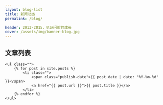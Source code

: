 ```yaml
---
layout: blog-list
title: 新闻动态
permalink: /blog/

header: 2013-2015，见证闪孵的成长
cover: /assets/img/banner-blog.jpg
---
```


<div class="cbox title-box">
	<div class="box-title">
		<h2>
			文章列表
		</h2>
	</div>
	
	<ul class="">
	  	{% for post in site.posts %}
			<li class="">
				<span class="publish-date">{{ post.date | date: "%Y-%m-%d" }}</span>
				<a href="{{ post.url }}">{{ post.title }}</a>
			</li>
	  	{% endfor %}
	</ul>
</div>